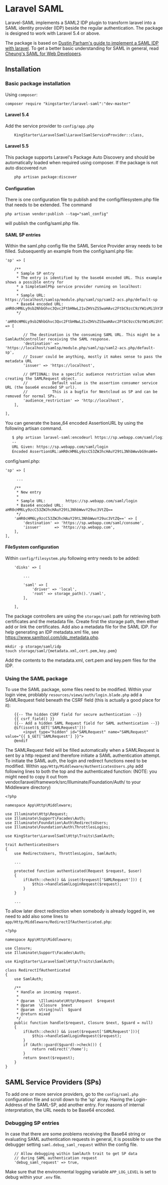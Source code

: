# Laravel SAML

Laravel-SAML implements a SAML2 IDP plugin to transform laravel into a SAML identity provider (IDP) beside the regular authentication. The package is designed to work with Laravel 5.4 or above.

The package is based on [Dustin Parham's guide to implement a SAML IDP with laravel](https://imbringingsyntaxback.com/implementing-a-saml-idp-with-laravel/). To get a better basic understanding for SAML in general, read [Cheung's SAML for Web Developers](https://github.com/jch/saml).

## Installation

### Basic package installation

Using ```composer```: 

``` 
composer require "kingstarter/laravel-saml":"dev-master"
```
#### Laravel 5.4
Add the service provider to ```config/app.php```

```
    KingStarter\LaravelSaml\LaravelSamlServiceProvider::class,
```
#### Laravel 5.5
This package supports Laravel's Package Auto Discovery and should be automatically loaded when required using composer. If the package is not auto discovered run

```bash
    php artisan package:discover
```
#### Configuration
There is one configuration file to publish and the config/filesystem.php file that needs to be extended. The command
```
php artisan vendor:publish --tag="saml_config"
```

will publish the config/saml.php file. 

#### SAML SP entries

Within the saml.php config file the SAML Service Provider array needs to be filled. Subsequently an example from the config/saml.php file:

```
'sp' => [        
    
    /**
     * Sample SP entry
     * The entry is identified by the base64 encoded URL. This example shows a possible entry for
     * a SimpleSamlPhp service provider running on localhost:
     * 
     * Sample URL:         https://localhost/samlsp/module.php/saml/sp/saml2-acs.php/default-sp
     * Base64 encoded URL: aHR0cHM6Ly9sb2NhbGhvc3Qvc2FtbHNwL21vZHVsZS5waHAvc2FtbC9zcC9zYW1sMi1hY3MucGhwL2RlZmF1bHQtc3A=
     */
    'aHR0cHM6Ly9sb2NhbGhvc3Qvc2FtbHNwL21vZHVsZS5waHAvc2FtbC9zcC9zYW1sMi1hY3MucGhwL2RlZmF1bHQtc3A=' => [
    
        // The destination is the consuming SAML URL. This might be a SamlAuthController receiving the SAML response.  
        'destination' => 'https://localhost/samlsp/module.php/saml/sp/saml2-acs.php/default-sp',
        // Issuer could be anything, mostly it makes sense to pass the metadata URL
        'issuer' => 'https://localhost',
        
        // OPTIONAL: Use a specific audience restriction value when creating the SAMLRequest object.
        //           Default value is the assertion consumer service URL (the base64 encoded SP url). 
        //           This is a bugfix for Nextcloud as SP and can be removed for normal SPs.
        'audience_restriction' => 'http://localhost',
    ],
    
],
```

You can generate the base_64 encoded AssertionURL by using the following artisan command.
 
```bash
   $ php artisan laravel-saml:encodeurl https://sp.webapp.com/saml/login
   --
   URL Given: https://sp.webapp.com/saml/login
   Encoded AssertionURL:aHR0cHM6Ly9zcC53ZWJhcHAuY29tL3NhbWwvbG9naW4=
```

config/saml.php:
```
'sp' => [        
    
     ...

    /**
     * New entry
     * 
     * Sample URL:         https://sp.webapp.com/saml/login
     * Base64 encoded URL: aHR0cHM6Ly9zcC53ZWJhcHAuY29tL3NhbWwvY29uc3VtZQ==
     */
    'aHR0cHM6Ly9zcC53ZWJhcHAuY29tL3NhbWwvY29uc3VtZQ==' => [
        'destination' => 'https://sp.webapp.com/saml/consume',
        'issuer'      => 'https://sp.webapp.com',
    ],
],
```

#### FileSystem configuration 

Within ```config/filesystem.php``` following entry needs to be added:
```
    'disks' => [

        ...
        
        'saml' => [
            'driver' => 'local',
            'root' => storage_path().'/saml',
        ],

    ],
```

The package controllers are using the ```storage/saml``` path for retrieving both certificates and the metadata file. Create first the storage path, then either add or link the certificates. Add also a metadata file for the SAML IDP. For help generating an IDP metadata.xml file, see https://www.samltool.com/idp_metadata.php.

```
mkdir -p storage/saml/idp
touch storage/saml/{metadata.xml,cert.pem,key.pem}
```

Add the contents to the metadata.xml, cert.pem and key.pem files for the IDP. 

### Using the SAML package

To use the SAML package, some files need to be modified. Within your login view, problably ```resources/views/auth/login.blade.php``` add a SAMLRequest field beneath the CSRF field (this is actually a good place for it):
```
    {{-- The hidden CSRF field for secure authentication --}}
    {{ csrf_field() }}
    {{-- Add a hidden SAML Request field for SAML authentication --}}
    @if(isset($_GET['SAMLRequest']))
        <input type="hidden" id="SAMLRequest" name="SAMLRequest" value="{{ $_GET['SAMLRequest'] }}">
    @endif
```

The SAMLRequest field will be filled automatically when a SAMLRequest is sent by a http request and therefore initiate a SAML authentication attempt. To initiate the SAML auth, the login and redirect functions need to be modified. Within ```app/Http/Middleware/AuthenticatesUsers.php``` add following lines to both the top and the authenticated function: 
(NOTE: you might need to copy it out from vendor/laravel/framework/src/Illuminate/Foundation/Auth/ to your Middleware directory) 

```
<?php

namespace App\Http\Middleware;

use Illuminate\Http\Request;
use Illuminate\Support\Facades\Auth;
use Illuminate\Foundation\Auth\RedirectsUsers;
use Illuminate\Foundation\Auth\ThrottlesLogins;

use KingStarter\LaravelSaml\Http\Traits\SamlAuth;

trait AuthenticatesUsers
{
    use RedirectsUsers, ThrottlesLogins, SamlAuth;
    
    ...

    protected function authenticated(Request $request, $user)
    {
        if(Auth::check() && isset($request['SAMLRequest'])) {
            $this->handleSamlLoginRequest($request);
        }
    }
    
    ...
```

To allow later direct redirection when somebody is already logged in, we need to add also some lines to ```app/Http/Middleware/RedirectIfAuthenticated.php```:
```
<?php

namespace App\Http\Middleware;

use Closure;
use Illuminate\Support\Facades\Auth;

use KingStarter\LaravelSaml\Http\Traits\SamlAuth;

class RedirectIfAuthenticated
{
    use SamlAuth;
    
    /**
     * Handle an incoming request.
     *
     * @param  \Illuminate\Http\Request  $request
     * @param  \Closure  $next
     * @param  string|null  $guard
     * @return mixed
     */
    public function handle($request, Closure $next, $guard = null)
    {
        if(Auth::check() && isset($request['SAMLRequest'])){  
            $this->handleSamlLoginRequest($request);
        }
        if (Auth::guard($guard)->check()) {
            return redirect('/home');
        }
        return $next($request);
    }
}
```

## SAML Service Providers (SPs)

To add one or more service providers, go to the ```config/saml.php``` configuration file and scroll down to the 'sp' array. Having the Login-Address of the SAML-SP, add another entry. For reasons of internal interpretation, the URL needs to be Base64 encoded. 

### Debugging SP entries

In case that there are some problems receiving the Base64 string or evaluating SAML authentication requests in general, it is possible to use the debugger setting ```saml.debug_saml_request``` within the config file. 

```
    // Allow debugging within SamlAuth trait to get SP data  
    // during SAML authentication request
    'debug_saml_request' => true,
```

Make sure that the environmental logging variable ```APP_LOG_LEVEL``` is set to debug within your ```.env``` file.


